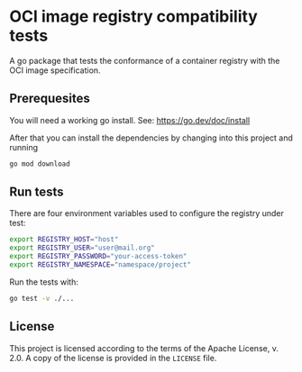 # OCI image registry compatibility tests

A go package that tests the conformance of a container registry with the OCI image specification.

## Prerequesites

You will need a working go install. See: https://go.dev/doc/install

After that you can install the dependencies by changing into this project and running
```bash
go mod download
```

## Run tests

There are four environment variables used to configure the registry under test:
```bash
export REGISTRY_HOST="host"
export REGISTRY_USER="user@mail.org"
export REGISTRY_PASSWORD="your-access-token"
export REGISTRY_NAMESPACE="namespace/project"
```

Run the tests with:
```bash
go test -v ./...
```

## License

This project is licensed according to the terms of the Apache License, v. 2.0.
A copy of the license is provided in the `LICENSE` file.
